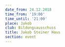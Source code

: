 ```yaml
---
date_from: 24.12.2018
time_from: '19:00'
time_until: '21:00'
place: Jakob
club: Bildungsausschuss
title: Jakob Steiner Haus
section: event
---
```

